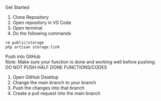 Get Started

1. Clone Repository
2. Open repository in VS Code
3. Open terminal
4. Do the following commands 
```
rm public/storage
php artisan storage:link
```

Push into GitHub <br>
Note: Make sure your function is done and working well before pushing. <br> DO NOT PUSH HALF DONE FUNCTIONS/CODES

1. Open GitHub Desktop
2. Change the main branch to your branch
3. Push the changes into that branch
4. Create a pull request into the main branch

